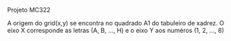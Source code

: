 Projeto MC322

A origem do grid(x,y) se encontra no quadrado A1 do tabuleiro de xadrez. O eixo X corresponde as letras (A, B, ..., H) e o eixo Y aos numéros (1, 2, ..., 8)